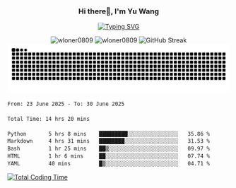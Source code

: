 <h3 align="center">Hi there👋, I'm Yu Wang</h1>

<p align="center"><a href="https://git.io/typing-svg"><img src="https://readme-typing-svg.demolab.com?font=Alex+Brush&size=18&pause=1000&color=716A50&background=6F66FF00&center=true&vCenter=true&width=435&lines=To+love+oneself+is+the+beginning+of+a+lifelong+romance.+%E2%80%94+Oscar+Wilde" alt="Typing SVG" /></a></p>


<p align="center">
 <img src="https://github-readme-stats.vercel.app/api/top-langs?username=wloner0809&show_icons=true&locale=en&layout=compact" alt="wloner0809" height=120 />
 <img src="https://github-readme-stats.vercel.app/api?username=wloner0809&show_icons=true&locale=en" alt="wloner0809" height=120 />
 <img src="https://github-readme-streak-stats.herokuapp.com?user=wloner0809&theme=microsoft" alt="GitHub Streak" height=120 />
 <img src="https://github.com/Wloner0809/Wloner0809/blob/output/github-contribution-grid-snake.svg">
</p>
 
<!--START_SECTION:waka-->

```txt
From: 23 June 2025 - To: 30 June 2025

Total Time: 14 hrs 20 mins

Python       5 hrs 8 mins    █████████░░░░░░░░░░░░░░░░   35.86 %
Markdown     4 hrs 31 mins   ████████░░░░░░░░░░░░░░░░░   31.53 %
Bash         1 hr 25 mins    ██▒░░░░░░░░░░░░░░░░░░░░░░   09.97 %
HTML         1 hr 6 mins     ██░░░░░░░░░░░░░░░░░░░░░░░   07.74 %
YAML         40 mins         █▒░░░░░░░░░░░░░░░░░░░░░░░   04.71 %
```

<!--END_SECTION:waka-->

[![Total Coding Time](https://wakatime.com/badge/user/3b010e91-e8bb-445f-9eac-c8ab5bc30cb6.svg)](https://wakatime.com/@3b010e91-e8bb-445f-9eac-c8ab5bc30cb6)
